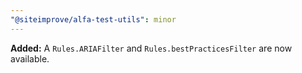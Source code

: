 ```yaml
---
"@siteimprove/alfa-test-utils": minor
---
```


**Added:** A `Rules.ARIAFilter` and `Rules.bestPracticesFilter` are now available.
